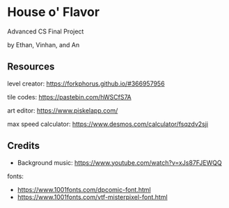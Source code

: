 # House o' Flavor
Advanced CS Final Project

by Ethan, Vinhan, and An

## Resources
level creator: https://forkphorus.github.io/#366957956

tile codes: https://pastebin.com/hWSCfS7A

art editor: https://www.piskelapp.com/

max speed calculator: https://www.desmos.com/calculator/fsqzdv2sji

## Credits
- Background music: https://www.youtube.com/watch?v=xJs87FJEWQQ

fonts: 
- https://www.1001fonts.com/dpcomic-font.html
- https://www.1001fonts.com/vtf-misterpixel-font.html
